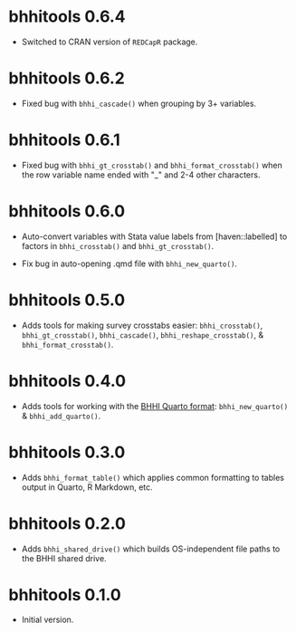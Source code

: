 # bhhitools 0.6.4

* Switched to CRAN version of `REDCapR` package.

# bhhitools 0.6.2

* Fixed bug with `bhhi_cascade()` when grouping by 3+ variables.

# bhhitools 0.6.1

* Fixed bug with `bhhi_gt_crosstab()` and `bhhi_format_crosstab()` when the row variable name ended with "_" and 2-4 other characters.

# bhhitools 0.6.0

* Auto-convert variables with Stata value labels from  [haven::labelled] to factors in `bhhi_crosstab()` and `bhhi_gt_crosstab()`.

* Fix bug in auto-opening .qmd file with `bhhi_new_quarto()`.

# bhhitools 0.5.0

* Adds tools for making survey crosstabs easier: `bhhi_crosstab()`, `bhhi_gt_crosstab()`, `bhhi_cascade()`, `bhhi_reshape_crosstab()`, & `bhhi_format_crosstab()`.

# bhhitools 0.4.0

* Adds tools for working with the [BHHI Quarto format](https://github.com/ucsf-bhhi/bhhi-quarto): `bhhi_new_quarto()` & `bhhi_add_quarto()`. 

# bhhitools 0.3.0

* Adds `bhhi_format_table()` which applies common formatting to tables output in Quarto, R Markdown, etc. 

# bhhitools 0.2.0

* Adds `bhhi_shared_drive()` which builds OS-independent file paths to the BHHI shared drive.

# bhhitools 0.1.0

* Initial version.
